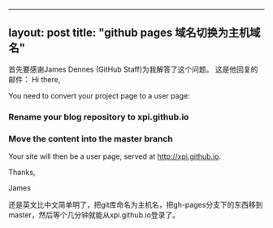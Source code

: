 
---
layout: post
title: "github pages 域名切换为主机域名"
---

首先要感谢James Dennes (GitHub Staff)为我解答了这个问题。
这是他回复的邮件：
Hi there,

You need to convert your project page to a user page:

<h3>Rename your blog repository to xpi.github.io</h3>

<h3>Move the content into the master branch</h3>

Your site will then be a user page, served at http://xpi.github.io.

Thanks,

James

还是英文比中文简单明了，把git库命名为主机名，把gh-pages分支下的东西移到master，然后等个几分钟就能从xpi.github.io登录了。


